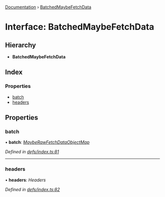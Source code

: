 [Documentation](../README.md) › [BatchedMaybeFetchData](batchedmaybefetchdata.md)

# Interface: BatchedMaybeFetchData

## Hierarchy

* **BatchedMaybeFetchData**

## Index

### Properties

* [batch](batchedmaybefetchdata.md#batch)
* [headers](batchedmaybefetchdata.md#headers)

## Properties

###  batch

• **batch**: *[MaybeRawFetchDataObjectMap](mayberawfetchdataobjectmap.md)*

*Defined in [defs/index.ts:81](https://github.com/badbatch/graphql-box/blob/5221a9e/packages/fetch-manager/src/defs/index.ts#L81)*

___

###  headers

• **headers**: *Headers*

*Defined in [defs/index.ts:82](https://github.com/badbatch/graphql-box/blob/5221a9e/packages/fetch-manager/src/defs/index.ts#L82)*
